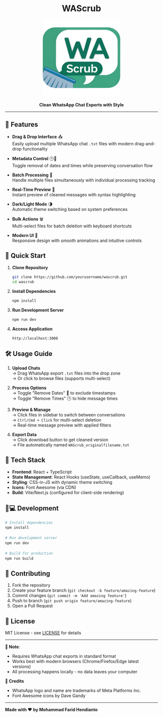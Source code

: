 
<h1 align="center">WAScrub</h1>
<p align="center">
  <img src="./public/icon.webp" alt="Logo" width="256" height="256">
</p>
<p align="center"><strong>Clean WhatsApp Chat Exports with Style</strong></p>

---


## 🌟 Features

- **Drag & Drop Interface** 📤  
  Easily upload multiple WhatsApp chat `.txt` files with modern drag-and-drop functionality

- **Metadata Control** 🕒📅  
  Toggle removal of dates and times while preserving conversation flow

- **Batch Processing** 🔄  
  Handle multiple files simultaneously with individual processing tracking

- **Real-Time Preview** 👀  
  Instant preview of cleaned messages with syntax highlighting

- **Dark/Light Mode** 🌗  
  Automatic theme switching based on system preferences

- **Bulk Actions** 🗑️  
  Multi-select files for batch deletion with keyboard shortcuts

- **Modern UI** 🎨  
  Responsive design with smooth animations and intuitive controls

## 🚀 Quick Start

1. **Clone Repository**
   ```bash
   git clone https://github.com/yourusername/wascrub.git
   cd wascrub
   ```

2. **Install Dependencies**
   ```bash
   npm install
   ```

3. **Run Development Server**
   ```bash
   npm run dev
   ```

4. **Access Application**
   ```
   http://localhost:3000
   ```

## 🛠️ Usage Guide

1. **Upload Chats**  
   → Drag WhatsApp export `.txt` files into the drop zone  
   → Or click to browse files (supports multi-select)

2. **Process Options**  
   → Toggle "Remove Dates" 📅 to exclude timestamps  
   → Toggle "Remove Times" 🕒 to hide message times

3. **Preview & Manage**  
   → Click files in sidebar to switch between conversations  
   → `Ctrl/Cmd + Click` for multi-select deletion  
   → Real-time message preview with applied filters

4. **Export Data**  
   → Click download button to get cleaned version  
   → File automatically named `WAScrub_originalfilename.txt`

## 🔧 Tech Stack

- **Frontend**: React + TypeScript
- **State Management**: React Hooks (useState, useCallback, useMemo)
- **Styling**: CSS-in-JS with dynamic theme switching
- **Icons**: Font Awesome (via CDN)
- **Build**: Vite/Next.js (configured for client-side rendering)

## 🧑💻 Development

```bash
# Install dependencies
npm install

# Run development server
npm run dev

# Build for production
npm run build
```

## 🤝 Contributing

1. Fork the repository
2. Create your feature branch (`git checkout -b feature/amazing-feature`)
3. Commit changes (`git commit -m 'Add amazing feature'`)
4. Push to branch (`git push origin feature/amazing-feature`)
5. Open a Pull Request

## 📄 License

MIT License - see [LICENSE](LICENSE) for details

---

**📝 Note**:
- Requires WhatsApp chat exports in standard format
- Works best with modern browsers (Chrome/Firefox/Edge latest versions)
- All processing happens locally - no data leaves your computer

**🙏 Credits**
- WhatsApp logo and name are trademarks of Meta Platforms Inc.
- Font Awesome icons by Dave Gandy

---

**Made with ❤️ by Mohammad Farid Hendianto**  

